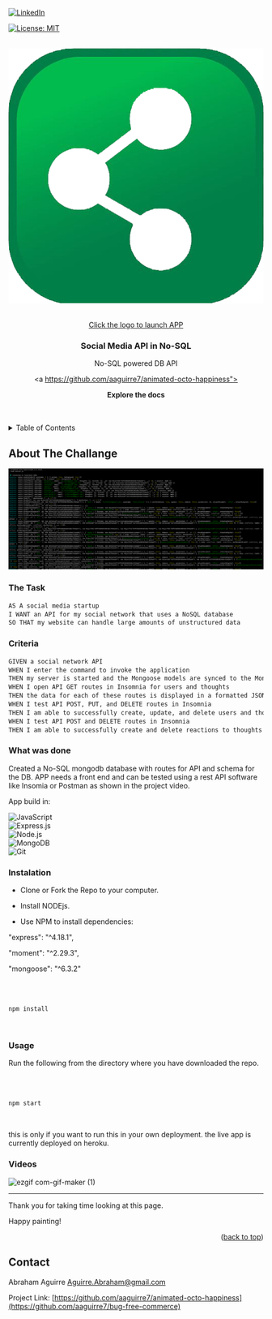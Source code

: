 
<div  id="top"><div>

<!--

*** This is the Readme for Social Media siter API Backend

-->

  

<!-- Project Shields -->

  

[![LinkedIn][linkedin-shield]][linkedin-url]

  

[![License: MIT](https://img.shields.io/badge/License-MIT-yellow.svg)](https://opensource.org/licenses/MIT)

  

<!-- Project Logo -->

<br  />

<div  align="center">

<a  href="https://young-dawn-24619.herokuapp.com/api/categories">

<img  src="./assets/img/logo.png"  alt="logo">

<br>Click the logo to launch APP<br>

<a/>

<h3  align="center">

Social Media API in No-SQL

</h3>

<p  align="center">

No-SQL powered DB API
<br  />

<a  https://github.com/aaguirre7/animated-octo-happiness">

<strong>Explore the docs</strong>

</a>

<br  />

<br  />

</div>

  

<!-- TABLE OF CONTENTS -->

<details>

<summary>Table of Contents</summary>

<ol>

<li>

<a  href="#about-the-project">About The Project</a>

</li>

<li>

<a  href="#what-was-done"> What was done</a>

</li>

<li>

<a  href="#instalation"> instalation</a>

</li>

<li>

<a  href="#usage"> usage</a>

</li>

<li>

<a  href="#contact">Contact</a>

</li>

  

</ol>

</details>

  

<!-- ABOUT THE PROJECT -->

## About The Challange

  

[![Product Name Screen Shot][product-screenshot1]](./public/assets/images/11-express-homework-demo-01.png)

  

### The Task

  


```md
AS A social media startup
I WANT an API for my social network that uses a NoSQL database
SO THAT my website can handle large amounts of unstructured data
```

  

### Criteria

  


```md
GIVEN a social network API
WHEN I enter the command to invoke the application
THEN my server is started and the Mongoose models are synced to the MongoDB database
WHEN I open API GET routes in Insomnia for users and thoughts
THEN the data for each of these routes is displayed in a formatted JSON
WHEN I test API POST, PUT, and DELETE routes in Insomnia
THEN I am able to successfully create, update, and delete users and thoughts in my database
WHEN I test API POST and DELETE routes in Insomnia
THEN I am able to successfully create and delete reactions to thoughts and add and remove friends to a user’s friend list
```
  

### What was done

  

Created a No-SQL mongodb database with routes for API and schema for the DB. APP needs a front end and can be tested using a rest API software like Insomia or Postman as shown in the project video.

  

App build in:
 

![JavaScript](https://img.shields.io/badge/javascript-%23323330.svg?logo=javascript&logoColor=%23F7DF1E&style=for-the-badge)  
![Express.js](https://img.shields.io/badge/express.js-%23404d59.svg?logo=express&logoColor=%2361DAFB&style=for-the-badge)  
![Node.js  ](https://img.shields.io/badge/node.js-6DA55F?logo=node.js&logoColor=white&style=for-the-badge)  
![MongoDB](https://img.shields.io/badge/MongoDB-%234ea94b.svg?logo=mongodb&logoColor=white&style=for-the-badge)  
![Git](https://img.shields.io/badge/git-%23F05033.svg?logo=git&logoColor=white&style=for-the-badge)

  

### Instalation

  

- Clone or Fork the Repo to your computer.

- Install NODEjs.

- Use NPM to install dependencies:

"express": "^4.18.1",

"moment": "^2.29.3",

"mongoose": "^6.3.2"

  

```

  

npm install

  

```

  

### Usage

  

Run the following from the directory where you have downloaded the repo.

  

```

  

npm start

  

```

  

this is only if you want to run this in your own deployment. the live app is currently deployed on heroku.

  

### Videos

  
![ezgif com-gif-maker (1)](https://user-images.githubusercontent.com/95892904/166858779-02042185-365d-4953-a9f4-7e66686c00a3.gif)



  

-------------------------

Thank you for taking time looking at this page.

  

Happy painting!

  

<p  align="right">(<a  href="#top">back to top</a>)</p>

  

<!-- CONTACT -->

## Contact

  

Abraham Aguirre Aguirre.Abraham@gmail.com

  

Project Link: [https://github.com/aaguirre7/animated-octo-happiness](https://github.com/aaguirre7/bug-free-commerce)

  

<!-- MARKDOWN LINKS & IMAGES -->

[linkedin-shield]: https://img.shields.io/badge/-LinkedIn-black.svg?style=for-the-badge&logo=linkedin&colorB=555

[linkedin-url]: https://www.linkedin.com/in/abraham-aguirre-1b237293/

[product-screenshot1]: ./assets/img/screenshot_1.png

